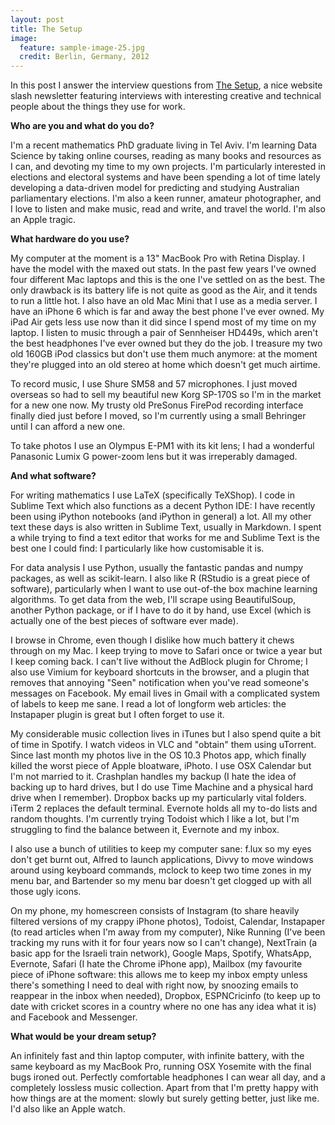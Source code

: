 ```yaml
---
layout: post
title: The Setup
image:
  feature: sample-image-25.jpg
  credit: Berlin, Germany, 2012
---
```


In this post I answer the interview questions from [The Setup](http://usesthis.com/), a nice website slash newsletter featuring interviews with interesting creative and technical people about the things they use for work. 

**Who are you and what do you do?**

I'm a recent mathematics PhD graduate living in Tel Aviv. I'm learning Data Science by taking online courses, reading as many books and resources as I can, and devoting my time to my own projects. I'm particularly interested in elections and electoral systems and have been spending a lot of time lately developing a data-driven model for predicting and studying Australian parliamentary elections. I'm also a keen runner, amateur photographer, and I love to listen and make music, read and write, and travel the world. I'm also an Apple tragic.

**What hardware do you use?**

My computer at the moment is a 13" MacBook Pro with Retina Display. I have the model with the maxed out stats. In the past few years I've owned four different Mac laptops and this is the one I've settled on as the best. The only drawback is its battery life is not quite as good as the Air, and it tends to run a little hot. I also have an old Mac Mini that I use as a media server. I have an iPhone 6 which is far and away the best phone I've ever owned. My iPad Air gets less use now than it did since I spend most of my time on my laptop. I listen to music through a pair of Sennheiser HD449s, which aren't the best headphones I've ever owned but they do the job. I treasure my two old 160GB iPod classics but don't use them much anymore: at the moment they're plugged into an old stereo at home which doesn't get much airtime. 

To record music, I use Shure SM58 and 57 microphones. I just moved overseas so had to sell my beautiful new Korg SP-170S so I'm in the market for a new one now. My trusty old PreSonus FirePod recording interface finally died just before I moved, so I'm currently using a small Behringer until I can afford a new one. 

To take photos I use an Olympus E-PM1 with its kit lens; I had a wonderful Panasonic Lumix G power-zoom lens but it was irreperably damaged. 

**And what software?**

For writing mathematics I use LaTeX (specifically TeXShop). I code in Sublime Text which also functions as a decent Python IDE: I have recently been using iPython notebooks (and iPython in general) a lot. All my other text these days is also written in Sublime Text, usually in Markdown. I spent a while trying to find a text editor that works for me and Sublime Text is the best one I could find: I particularly like how customisable it is. 

For data analysis I use Python, usually the fantastic pandas and numpy packages, as well as scikit-learn. I also like R (RStudio is a great piece of software), particularly when I want to use out-of-the box machine learning algorithms. To get data from the web, I'll scrape using BeautifulSoup, another Python package, or if I have to do it by hand, use Excel (which is actually one of the best pieces of software ever made). 

I browse in Chrome, even though I dislike how much battery it chews through on my Mac. I keep trying to move to Safari once or twice a year but I keep coming back. I can't live without the AdBlock plugin for Chrome; I also use Vimium for keyboard shortcuts in the browser, and a plugin that removes that annoying "Seen" notification when you've read someone's messages on Facebook. My email lives in Gmail with a complicated system of labels to keep me sane. I read a lot of longform web articles: the Instapaper plugin is great but I often forget to use it. 

My considerable music collection lives in iTunes but I also spend quite a bit of time in Spotify. I watch videos in VLC and "obtain" them using uTorrent. Since last month my photos live in the OS 10.3 Photos app, which finally killed the worst piece of Apple bloatware, iPhoto. I use OSX Calendar but I'm not married to it. Crashplan handles my backup (I hate the idea of backing up to hard drives, but I do use Time Machine and a physical hard drive when I remember). Dropbox backs up my particularly vital folders. iTerm 2 replaces the default terminal. Evernote holds all my to-do lists and random thoughts. I'm currently trying Todoist which I like a lot, but I'm struggling to find the balance between it, Evernote and my inbox. 

I also use a bunch of utilities to keep my computer sane: f.lux so my eyes don't get burnt out, Alfred to launch applications, Divvy to move windows around using keyboard commands, mclock to keep two time zones in my menu bar, and Bartender so my menu bar doesn't get clogged up with all those ugly icons. 

On my phone, my homescreen consists of Instagram (to share heavily filtered versions of my crappy iPhone photos), Todoist, Calendar, Instapaper (to read articles when I'm away from my computer), Nike Running (I've been tracking my runs with it for four years now so I can't change), NextTrain (a basic app for the Israeli train network), Google Maps, Spotify, WhatsApp, Evernote, Safari (I hate the Chrome iPhone app), Mailbox (my favourite piece of iPhone software: this allows me to keep my inbox empty unless there's something I need to deal with right now, by snoozing emails to reappear in the inbox when needed), Dropbox, ESPNCricinfo (to keep up to date with cricket scores in a country where no one has any idea what it is) and Facebook and Messenger. 

**What would be your dream setup?**

An infinitely fast and thin laptop computer, with infinite battery, with the same keyboard as my MacBook Pro, running OSX Yosemite with the final bugs ironed out. Perfectly comfortable headphones I can wear all day, and a completely lossless music collection. Apart from that I'm pretty happy with how things are at the moment: slowly but surely getting better, just like me. I'd also like an Apple watch. 
